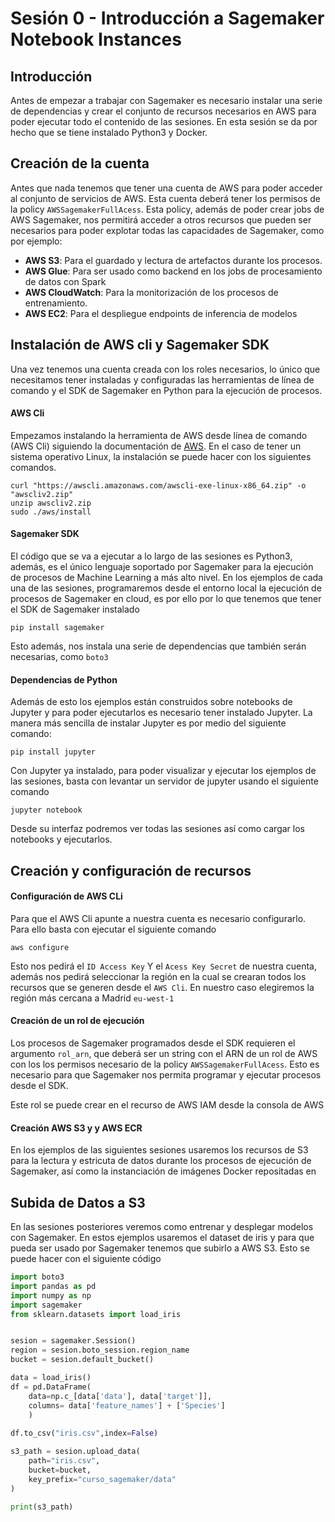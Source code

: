# Sesión 0 - Introducción a Sagemaker Notebook Instances

## Introducción

Antes de empezar a trabajar con Sagemaker es necesario instalar una serie de dependencias y crear el conjunto de recursos necesarios en AWS para poder ejecutar todo el contenido de las sesiones. En esta sesión se da por hecho que se tiene instalado Python3 y Docker.




## Creación de la cuenta

Antes que nada tenemos que tener una cuenta de AWS para poder acceder al conjunto de servicios de AWS. Esta cuenta deberá tener los permisos de la policy `AWSSagemakerFullAcess`. Esta policy, además de poder crear jobs de AWS Sagemaker, nos permitirá acceder a otros recursos que pueden ser necesarios para poder explotar todas las capacidades de Sagemaker, como por ejemplo:

* **AWS S3**: Para el guardado y lectura de artefactos durante los procesos.
* **AWS Glue**: Para ser usado como backend en los jobs de procesamiento de datos con Spark
* **AWS CloudWatch**: Para la monitorización de los procesos de entrenamiento.
* **AWS EC2**: Para el despliegue endpoints de inferencia de modelos



## Instalación de AWS cli y Sagemaker SDK


Una vez tenemos una cuenta creada con los roles necesarios, lo único que necesitamos tener instaladas y configuradas las herramientas de línea de comando y el SDK de Sagemaker en Python para la ejecución de procesos.

#### AWS Cli

Empezamos instalando la herramienta de AWS desde línea de comando (AWS Cli) siguiendo la documentación de [AWS](https://docs.aws.amazon.com/cli/latest/userguide/getting-started-install.html). En el caso de tener un sistema operativo Linux, la instalación se puede hacer con los siguientes comandos.

```
curl "https://awscli.amazonaws.com/awscli-exe-linux-x86_64.zip" -o "awscliv2.zip"
unzip awscliv2.zip
sudo ./aws/install
```

#### Sagemaker SDK

El código que se va a ejecutar a lo largo de las sesiones es Python3, además, es el único lenguaje soportado por Sagemaker para la ejecución de procesos de Machine Learning a más alto nivel. En los ejemplos de cada una de las sesiones, programaremos desde el entorno local la ejecución de procesos de Sagemaker en cloud, es por ello por lo que tenemos que tener el SDK de Sagemaker instalado

```
pip install sagemaker
```

Esto además, nos instala una serie de dependencias que también serán necesarias, como `boto3`


#### Dependencias de Python

Además de esto los ejemplos están construidos sobre notebooks de Jupyter y para poder ejecutarlos es necesario tener instalado Jupyter. La manera más sencilla de instalar Jupyter es por medio del siguiente comando:

```
pip install jupyter
```

Con Jupyter ya instalado, para poder visualizar y ejecutar los ejemplos de las sesiones, basta con levantar un servidor de jupyter usando el siguiente comando

```
jupyter notebook
```

Desde su interfaz podremos ver todas las sesiones así como cargar los notebooks y ejecutarlos.


## Creación y configuración de recursos 

#### Configuración de AWS CLi

Para que el AWS Cli apunte a nuestra cuenta es necesario configurarlo. Para ello basta con ejecutar el siguiente comando

```
aws configure
```

Esto nos pedirá el `ID Access Key` Y el `Acess Key Secret` de nuestra cuenta, además nos pedirá seleccionar la región en la cual se crearan todos los recursos que se generen desde el `AWS Cli`. En nuestro caso elegiremos la región más cercana a Madrid `eu-west-1`


#### Creación de un rol de ejecución

Los procesos de Sagemaker programados desde el SDK requieren el argumento `rol_arn`, que deberá ser un string con el ARN de un rol de AWS con los los permisos necesario de la policy `AWSSagemakerFullAcess`. Esto es necesario para que Sagemaker nos permita programar y ejecutar procesos desde el SDK.

Este rol se puede crear en el recurso de AWS IAM desde la consola de AWS

#### Creación AWS S3 y y AWS ECR

En los ejemplos de las siguientes sesiones usaremos los recursos de S3 para la lectura y estricuta de datos durante los procesos de ejecución de Sagemaker, así como la instanciación de imágenes Docker repositadas en


## Subida de Datos a S3

En las sesiones posteriores veremos como entrenar y desplegar modelos con Sagemaker. En estos ejemplos usaremos el dataset de iris y para que pueda ser usado por Sagemaker tenemos que subirlo a AWS S3. Esto se puede hacer con el siguiente código


```python
import boto3
import pandas as pd
import numpy as np
import sagemaker
from sklearn.datasets import load_iris


sesion = sagemaker.Session()
region = sesion.boto_session.region_name
bucket = sesion.default_bucket()

data = load_iris()
df = pd.DataFrame(
    data=np.c_[data['data'], data['target']],
    columns= data['feature_names'] + ['Species']
    )
    
df.to_csv("iris.csv",index=False)

s3_path = sesion.upload_data(
    path="iris.csv",
    bucket=bucket,
    key_prefix="curso_sagemaker/data"
)

print(s3_path)
```
